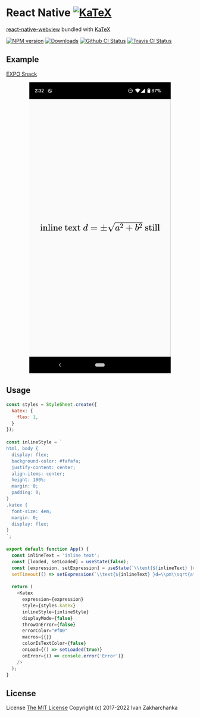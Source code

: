 # React Native [<img src="https://katex.org/img/katex-logo-black.svg" width="130" alt="KaTeX">](https://katex.org/)

[react-native-webview](https://github.com/react-native-community/react-native-webview) bundled with [KaTeX](https://github.com/Khan/KaTeX)

[![NPM version][npm-image]][npm-url]
[![Downloads][downloads-image]][npm-url]
[![Github CI Status][github-image]][github-url]
[![Travis CI Status][travis-image]][travis-url]

## Example

[EXPO Snack][expo-url]

<p align="center">
  <img src="screenshot.jpg" width="380" alt="React Native KaTeX">
</p>

## Usage
```javascript
const styles = StyleSheet.create({
  katex: {
    flex: 1,
  }
});

const inlineStyle = `
html, body {
  display: flex;
  background-color: #fafafa;
  justify-content: center;
  align-items: center;
  height: 100%;
  margin: 0;
  padding: 0;
}
.katex {
  font-size: 4em;
  margin: 0;
  display: flex;
}
`;

export default function App() {
  const inlineText = 'inline text';
  const [loaded, setLoaded] = useState(false);
  const [expression, setExpression] = useState(`\\text{${inlineText} }c=\\pm\\sqrt{a^2 + b^2}`);
  setTimeout(() => setExpression(`\\text{${inlineText} }d=\\pm\\sqrt{a^2 + b^2}\\text{ still}`), 2000);

  return (
    <Katex
      expression={expression}
      style={styles.katex}
      inlineStyle={inlineStyle}
      displayMode={false}
      throwOnError={false}
      errorColor="#f00"
      macros={{}}
      colorIsTextColor={false}
      onLoad={() => setLoaded(true)}
      onError={() => console.error('Error')}
    />
  );
}
```


## License
License [The MIT License](http://opensource.org/licenses/MIT)
Copyright (c) 2017-2022 Ivan Zakharchanka

[downloads-image]: https://img.shields.io/npm/dm/react-native-katex.svg
[npm-url]: https://www.npmjs.com/package/react-native-katex
[npm-image]: https://img.shields.io/npm/v/react-native-katex.svg

[github-url]: https://github.com/3axap4eHko/react-native-katex/actions
[github-image]: https://github.com/3axap4eHko/react-native-katex/workflows/Github%20CI/badge.svg?branch=master

[travis-url]: https://travis-ci.org/3axap4eHko/react-native-katex
[travis-image]: https://img.shields.io/travis/3axap4eHko/react-native-katex/master.svg

[expo-image]: https://raw.githubusercontent.com/3axap4eHko/react-native-katex/master/screenshot.png
[expo-url]: https://snack.expo.io/@3axap4ehko/react-native-katex
